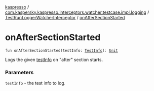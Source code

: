 [kaspresso](../../index.md) / [com.kaspersky.kaspresso.interceptors.watcher.testcase.impl.logging](../index.md) / [TestRunLoggerWatcherInterceptor](index.md) / [onAfterSectionStarted](./on-after-section-started.md)

# onAfterSectionStarted

`fun onAfterSectionStarted(testInfo: `[`TestInfo`](../../com.kaspersky.kaspresso.testcases.models.info/-test-info/index.md)`): `[`Unit`](https://kotlinlang.org/api/latest/jvm/stdlib/kotlin/-unit/index.html)

Logs the given [testInfo](on-after-section-started.md#com.kaspersky.kaspresso.interceptors.watcher.testcase.impl.logging.TestRunLoggerWatcherInterceptor$onAfterSectionStarted(com.kaspersky.kaspresso.testcases.models.info.TestInfo)/testInfo) on "after" section starts.

### Parameters

`testInfo` - the test info to log.